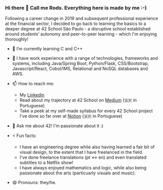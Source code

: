 ### Hi there 👋 Call me Rods. Everything here is made by me :-)

Following a career change in 2019 and subsequent professional experience at the financial sector, I decided to go back to learning the basics to a deeper degree at 42 School São Paulo - a disruptive school established around students’ autonomy and peer-to-peer learning - which I'm enjoying thoroughly!

- 🌱 I’m currently learning C and C++
- :hammer: I have work experience with a range of technologies, frameworks and systems, including Java/Spring Boot, Python/Flask, CSS/Bootstrap, Javascript/React, Cobol/IMS, Relational and NoSQL databases and AWS.

- 📫 How to reach me:
  - My [Linkedin](https://www.linkedin.com/in/rodrigo-gregoldo)
  - Read about my trajectory at 42 School on [Medium](https://medium.com/@rodsmade) (:brazil: in Portuguese)
  - Take a peek at my self-made syllabus for every 42 School project I've done so far over at [Notion](https://rodsmade.notion.site/rodsmade/Acelera-42cursus-400c86d2e61242338b010c23c6930134) (:brazil: in Portuguese)

- 💬 Ask me about 42! I'm passionate about it :)

- ⚡ Fun facts:
  - I have an engineering degree while also having learned a fair bit of visual design, to the extent that I have freelanced in the field.
  - I've done freelance translations (pt <-> en) and even translated subtitles to a Netflix show!
  - I have always enjoyed mathematics and logic, while also being passionate about the arts (particuarly visuals and music).

- 😄 Pronouns: they/he.

<!--
**rodsmade/rodsmade** is a ✨ _special_ ✨ repository because its `README.md` (this file) appears on your GitHub profile.

Here are some ideas to get you started:

- 🔭 I’m currently working on ...
- 👯 I’m looking to collaborate on ...
- 🤔 I’m looking for help with ...
- 💬 Ask me about ...
- 😄 Pronouns: ...
- ⚡ Fun fact: ...
-->
